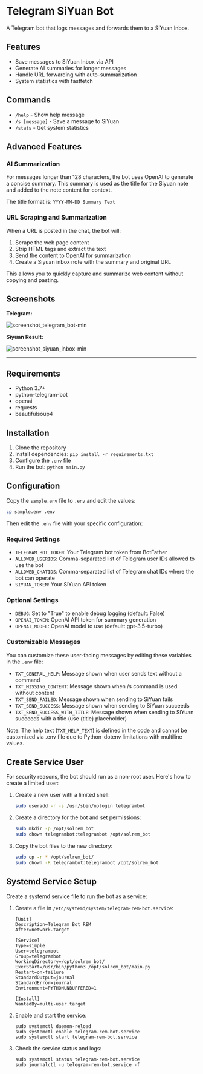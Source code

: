 # Telegram SiYuan Bot

A Telegram bot that logs messages and forwards them to a SiYuan Inbox.

## Features

- Save messages to SiYuan Inbox via API
- Generate AI summaries for longer messages
- Handle URL forwarding with auto-summarization
- System statistics with fastfetch

## Commands

- `/help` - Show help message
- `/s [message]` - Save a message to SiYuan
- `/stats` - Get system statistics

## Advanced Features

### AI Summarization

For messages longer than 128 characters, the bot uses OpenAI to generate a concise summary. This summary is used as the title for the Siyuan note and added to the note content for context.

The title format is: `YYYY-MM-DD Summary Text`

### URL Scraping and Summarization

When a URL is posted in the chat, the bot will:
1. Scrape the web page content
2. Strip HTML tags and extract the text
3. Send the content to OpenAI for summarization
4. Create a Siyuan inbox note with the summary and original URL

This allows you to quickly capture and summarize web content without copying and pasting.

## Screenshots

**Telegram:**

![screenshot_telegram_bot-min](https://github.com/user-attachments/assets/6781286e-e86c-4e12-a561-1d6394104e38)



**Siyuan Result:**

![screenshot_siyuan_inbox-min](https://github.com/user-attachments/assets/11fe32dd-5643-4a79-972a-22ee20fc2cfe)






---

## Requirements

- Python 3.7+
- python-telegram-bot
- openai
- requests
- beautifulsoup4 


## Installation

1. Clone the repository
2. Install dependencies: `pip install -r requirements.txt`
3. Configure the `.env` file
4. Run the bot: `python main.py`


## Configuration

Copy the `sample.env` file to `.env` and edit the values:

```bash
cp sample.env .env
```

Then edit the `.env` file with your specific configuration:

### Required Settings

- `TELEGRAM_BOT_TOKEN`: Your Telegram bot token from BotFather
- `ALLOWED_USERIDS`: Comma-separated list of Telegram user IDs allowed to use the bot
- `ALLOWED_CHATIDS`: Comma-separated list of Telegram chat IDs where the bot can operate
- `SIYUAN_TOKEN`: Your SiYuan API token

### Optional Settings

- `DEBUG`: Set to "True" to enable debug logging (default: False)
- `OPENAI_TOKEN`: OpenAI API token for summary generation 
- `OPENAI_MODEL`: OpenAI model to use (default: gpt-3.5-turbo)

### Customizable Messages

You can customize these user-facing messages by editing these variables in the `.env` file:

- `TXT_GENERAL_HELP`: Message shown when user sends text without a command
- `TXT_MISSING_CONTENT`: Message shown when /s command is used without content
- `TXT_SEND_FAILED`: Message shown when sending to SiYuan fails
- `TXT_SEND_SUCCESS`: Message shown when sending to SiYuan succeeds
- `TXT_SEND_SUCCESS_WITH_TITLE`: Message shown when sending to SiYuan succeeds with a title (use {title} placeholder)

Note: The help text (`TXT_HELP_TEXT`) is defined in the code and cannot be customized via .env file due to Python-dotenv limitations with multiline values.





## Create Service User

For security reasons, the bot should run as a non-root user. Here's how to create a limited user:

1. Create a new user with a limited shell:
   ```bash
   sudo useradd -r -s /usr/sbin/nologin telegrambot
   ```

2. Create a directory for the bot and set permissions:
   ```bash
   sudo mkdir -p /opt/solrem_bot
   sudo chown telegrambot:telegrambot /opt/solrem_bot
   ```

3. Copy the bot files to the new directory:
   ```bash
   sudo cp -r * /opt/solrem_bot/
   sudo chown -R telegrambot:telegrambot /opt/solrem_bot
   ```

## Systemd Service Setup

Create a systemd service file to run the bot as a service:

1. Create a file in `/etc/systemd/system/telegram-rem-bot.service`:
   ```
   [Unit]
   Description=Telegram Bot REM
   After=network.target

   [Service]
   Type=simple
   User=telegrambot
   Group=telegrambot
   WorkingDirectory=/opt/solrem_bot/
   ExecStart=/usr/bin/python3 /opt/solrem_bot/main.py
   Restart=on-failure
   StandardOutput=journal
   StandardError=journal
   Environment=PYTHONUNBUFFERED=1

   [Install]
   WantedBy=multi-user.target
   ```

2. Enable and start the service:
   ```
   sudo systemctl daemon-reload
   sudo systemctl enable telegram-rem-bot.service
   sudo systemctl start telegram-rem-bot.service
   ```

3. Check the service status and logs:
   ```
   sudo systemctl status telegram-rem-bot.service
   sudo journalctl -u telegram-rem-bot.service -f
   ```



